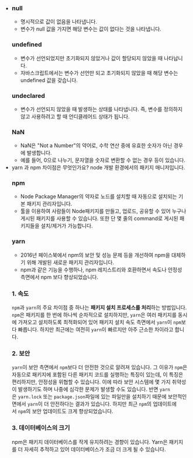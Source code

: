 -   ### null
    -   명시적으로 값이 없음을 나타냅니다.
    -   변수가 null 값을 가지면 해당 변수는 값이 없다는 것을 나타냅니다.
    ### undefined
    -   변수가 선언되었지만 초기화되지 않았거나 값이 할당되지 않았을 때 나타납니다.
    -   자바스크립트에서는 변수가 선언만 되고 초기화되지 않았을 때 해당 변수는 undefined 값을 갖습니다.
    ### undeclared
    -   변수가 선언되지 않았을 때 발생하는 상태를 나타냅니다. 즉, 변수를 정의하지 않고 사용하려고 할 때 언디클레어드 상태가 됩니다.
    ### NaN
    -   NaN은 "Not a Number"의 약어로, 수학 연산 중에 유효한 숫자가 아닌 경우에 발생합니다.
    -   예를 들어, 0으로 나누기, 문자열을 숫자로 변환할 수 없는 경우 등이 있습니다.
-   yarn 과 npm 차이점은 무엇인가요?
    node 개발 환경에서의 패키지 매니저입니다.
    ### npm
    -   Node Package Manager의 약자로 노드를 설치할 때 자동으로 설치되는 기본 패키지 관리자입니다.
    -   툴을 이용하여 사람들이 Node패키지를 만들고, 업로드, 공유할 수 있어 누구나 게시된 패키지를 사용할 수 있습니다. 또한 단 몇 줄의 command로 게시된 패키지들을 설치/제거가 가능합니다.
    ### yarn
    -   2016년 페이스북에서 npm의 보안 및 성능 문제 등을 개선하여 npm을 대체하기 위해 개발된 새로운 패키지 관리자입니다.
    -   npm과 같은 기능을 수행하나, npm 레지스트리와 호환하면서 속도나 안정성 측면에서 npm 보다 향상되었습니다.
    ### **1. 속도**
    `npm`과 `yarn`의 주요 차이점 중 하나는 **패키지 설치 프로세스를 처리**하는 방법입니다.
    `npm`은 패키지를 한 번에 하나씩 순차적으로 설치하지만, `yarn`은 여러 패키지를 동시에 가져오고 설치하도록 최적화되어 있어 패키지 설치 속도 측면에서 `yarn`이 `npm`보다 빠릅니다.
    하지만 최근에는 여전히 `yarn`이 빠르지만 아주 근소한 차이라고 합니다.
    ### **2. 보안**
    `yarn`이 보안 측면에서 `npm`보다 더 안전한 것으로 알려져 있습니다. 그 이유가 `npm`은 자동으로 패키지에 포함된 다른 패키지 코드를 실행하는 특징이 있는데, 이 특징은 편리하지만, 안정성을 위협할 수 있습니다.
    이에 따라 보안 시스템에 몇 가지 취약성이 발생하기도 하며 나중에 심각한 문제가 발생할 수도 있습니다.
    반면 `yarn`은 `yarn.lock` 또는 `package.json`파일에 있는 파일만을 설치하기 때문에 보안적인면에서 `yarn`이 더 안전하다는 결과가 있습니다.
    하지만 최근 `npm`의 업데이트에서 `npm`의 보안 업데이트도 크게 향상되었습니다.
    ### **3. 데이터베이스의 크기**
    npm은 패키지 데이터베이스를 작게 유지하려는 경향이 있습니다.
    Yarn은 패키지를 더 자세히 추적하고 있어 데이터베이스가 조금 더 크게 될 수 있습니다.
